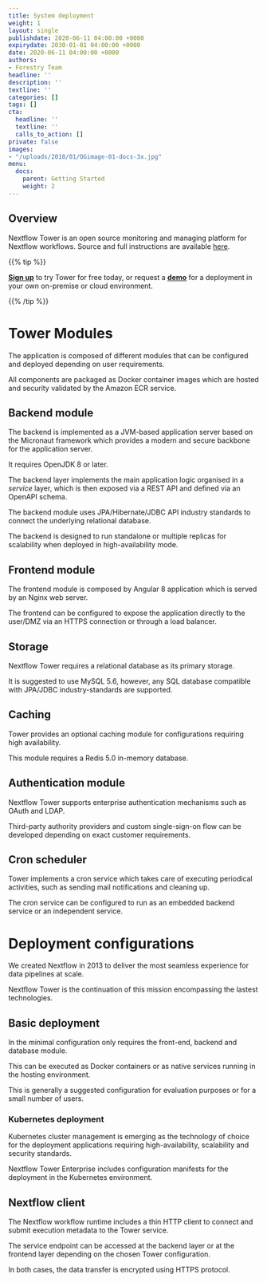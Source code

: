 ```yaml
---
title: System deployment
weight: 1
layout: single
publishdate: 2020-06-11 04:00:00 +0000
expirydate: 2030-01-01 04:00:00 +0000
date: 2020-06-11 04:00:00 +0000
authors:
- Forestry Team
headline: ''
description: ''
textline: ''
categories: []
tags: []
cta:
  headline: ''
  textline: ''
  calls_to_action: []
private: false
images:
- "/uploads/2018/01/OGimage-01-docs-3x.jpg"
menu:
  docs:
    parent: Getting Started
    weight: 2
---
```


## Overview

Nextflow Tower is an open source monitoring and managing platform for Nextflow workflows. Source and full instructions are available [here](https://github.com/seqeralabs/nf-tower).


{{% tip %}}

[**Sign up**](https://tower.nf "Nextflow Tower") to try Tower for free today, or request a [**demo**](https://seqera.io/demo "Nextflow Tower Demo") for a deployment in your own on-premise or cloud environment.

{{% /tip %}}

# Tower Modules

The application is composed of different modules that can be configured and deployed depending on user requirements.

All components are packaged as Docker container images which are hosted and security validated by the Amazon ECR service.  

## Backend module

The backend is implemented as a JVM-based application server based on the Micronaut framework which provides a modern and secure backbone for the application server.

It requires OpenJDK 8 or later.

The backend layer implements the main application logic organised in a *service* layer, which is then exposed via a REST API and defined via an OpenAPI schema.

The backend module uses JPA/Hibernate/JDBC API industry standards to connect the underlying relational database.

The backend is designed to run standalone or multiple replicas for scalability when deployed in high-availability mode.  

## Frontend module

The frontend module is composed by Angular 8 application which is served by an Nginx web server.

The frontend can be configured to expose the application directly to the user/DMZ via an HTTPS connection or through a load balancer.

## Storage

Nextflow Tower requires a relational database as its primary storage.

It is suggested to use MySQL 5.6, however, any SQL database compatible with JPA/JDBC industry-standards are supported.   

## Caching

Tower provides an optional caching module for configurations requiring high availability.

This module requires a Redis 5.0 in-memory database.

## Authentication module

Nextflow Tower supports enterprise authentication mechanisms such as OAuth and LDAP.

Third-party authority providers and custom single-sign-on flow can be developed depending on exact customer requirements.     

## Cron scheduler

Tower implements a cron service which takes care of executing periodical activities, such as sending mail notifications and cleaning up.

The cron service can be configured to run as an embedded backend service or an independent service.


# Deployment configurations

We created Nextflow in 2013 to deliver the most seamless experience for data pipelines at scale.

Nextflow Tower is the continuation of this mission encompassing the lastest technologies.

## Basic deployment

In the minimal configuration only requires the front-end, backend and database module.

This can be executed as Docker containers or as native services running in the hosting environment.

This is generally a suggested configuration for evaluation purposes or for a small number of users.

### Kubernetes deployment

Kubernetes cluster management is emerging as the technology of choice for the deployment applications requiring high-availability, scalability and security standards.

Nextflow Tower Enterprise includes configuration manifests for the deployment in the Kubernetes environment.

## Nextflow client

The Nextflow workflow runtime includes a thin HTTP client to connect and submit execution metadata to the Tower service.

The service endpoint can be accessed at the backend layer or at the frontend layer depending on the chosen Tower configuration.

In both cases, the data transfer is encrypted using HTTPS protocol.  
